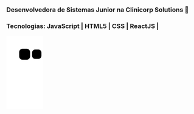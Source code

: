 ### Desenvolvedora de Sistemas Junior na Clinicorp Solutions  👋
### Tecnologias: JavaScript | HTML5 | CSS  | ReactJS |


<!--
**ariamuller/ariamuller** is a ✨ _special_ ✨ repository because its `README.md` (this file) appears on your GitHub profile.

Here are some ideas to get you started:

- 🔭 I’m currently working on ...
- 🌱 I’m currently learning ...
- 👯 I’m looking to collaborate on ...
- 🤔 I’m looking for help with ...
- 💬 Ask me about ...
- 📫 How to reach me: ...
- 😄 Pronouns: ...
- ⚡ Fun fact: ...
-->
![Snake animation](https://github.com/guifreiberger/guifreiberger/blob/output/github-contribution-grid-snake.svg)
